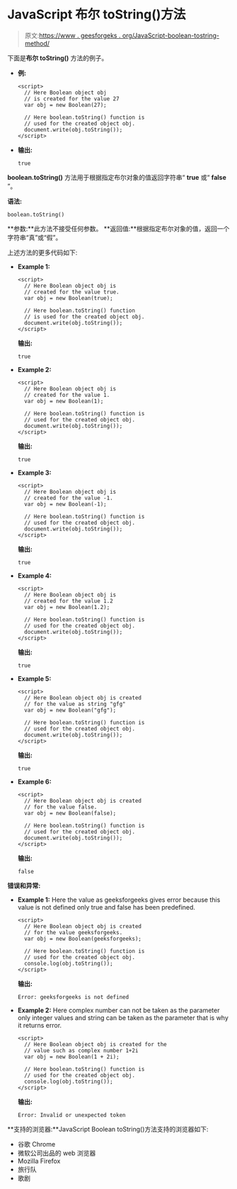 # JavaScript 布尔 toString()方法

> 原文:[https://www . geesforgeks . org/JavaScript-boolean-tostring-method/](https://www.geeksforgeeks.org/javascript-boolean-tostring-method/)

下面是**布尔 toString()** 方法的例子。

*   **例:**

    ```
    <script>
      // Here Boolean object obj 
      // is created for the value 27
      var obj = new Boolean(27);

      // Here boolean.toString() function is 
      // used for the created object obj.
      document.write(obj.toString());
    </script>
    ```

*   **输出:**

    ```
    true
    ```

**boolean.toString()** 方法用于根据指定布尔对象的值返回字符串“ **true** 或“ **false** ”。

**语法:**

```
boolean.toString()
```

**参数:**此方法不接受任何参数。
**返回值:**根据指定布尔对象的值，返回一个字符串“真”或“假”。

上述方法的更多代码如下:

*   **Example 1:**

    ```
    <script>
      // Here Boolean object obj is 
      // created for the value true.
      var obj = new Boolean(true);

      // Here boolean.toString() function
      // is used for the created object obj.
      document.write(obj.toString());
    </script>
    ```

    **输出:**

    ```
    true
    ```

*   **Example 2:**

    ```
    <script>
      // Here Boolean object obj is 
      // created for the value 1.
      var obj = new Boolean(1);

      // Here boolean.toString() function is
      // used for the created object obj.
      document.write(obj.toString());
    </script>
    ```

    **输出:**

    ```
    true
    ```

*   **Example 3:**

    ```
    <script>
      // Here Boolean object obj is
      // created for the value -1.
      var obj = new Boolean(-1);

      // Here boolean.toString() function is
      // used for the created object obj.
      document.write(obj.toString());
    </script>
    ```

    **输出:**

    ```
    true
    ```

*   **Example 4:**

    ```
    <script>
      // Here Boolean object obj is
      // created for the value 1.2
      var obj = new Boolean(1.2);

      // Here boolean.toString() function is
      // used for the created object obj.
      document.write(obj.toString());
    </script>
    ```

    **输出:**

    ```
    true
    ```

*   **Example 5:**

    ```
    <script>
      // Here Boolean object obj is created 
      // for the value as string "gfg"
      var obj = new Boolean("gfg");

      // Here boolean.toString() function is 
      // used for the created object obj.
      document.write(obj.toString());
    </script>
    ```

    **输出:**

    ```
    true
    ```

*   **Example 6:**

    ```
    <script>
      // Here Boolean object obj is created
      // for the value false.
      var obj = new Boolean(false);

      // Here boolean.toString() function is
      // used for the created object obj.
      document.write(obj.toString());
    </script>
    ```

    **输出:**

    ```
    false
    ```

**错误和异常:**

*   **Example 1:** Here the value as geeksforgeeks gives error because this value is not defined only true and false has been predefined.

    ```
    <script>
      // Here Boolean object obj is created 
      // for the value geeksforgeeks.
      var obj = new Boolean(geeksforgeeks);

      // Here boolean.toString() function is
      // used for the created object obj.
      console.log(obj.toString());
    </script>
    ```

    **输出:**

    ```
    Error: geeksforgeeks is not defined
    ```

*   **Example 2:** Here complex number can not be taken as the parameter only integer values and string can be taken as the parameter that is why it returns error.

    ```
    <script>
      // Here Boolean object obj is created for the
      // value such as complex number 1+2i
      var obj = new Boolean(1 + 2i);

      // Here boolean.toString() function is 
      // used for the created object obj.
      console.log(obj.toString());
    </script>
    ```

    **输出:**

    ```
    Error: Invalid or unexpected token
    ```

**支持的浏览器:**JavaScript Boolean toString()方法支持的浏览器如下:

*   谷歌 Chrome
*   微软公司出品的 web 浏览器
*   Mozilla Firefox
*   旅行队
*   歌剧
